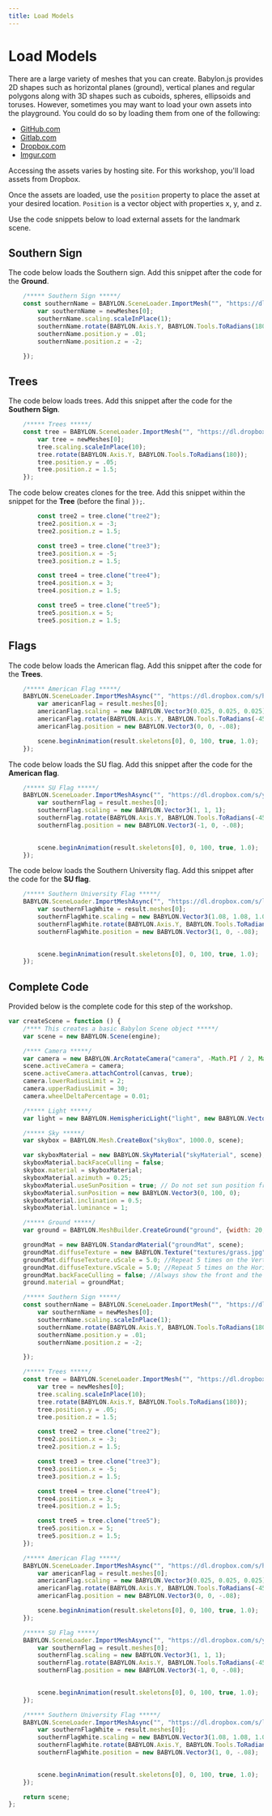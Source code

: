 ```yaml
---
title: Load Models
---
```


# Load Models

There are a large variety of meshes that you can create. Babylon.js provides 2D shapes such as horizontal planes (ground), vertical planes and regular polygons along with 3D shapes such as cuboids, spheres, ellipsoids and toruses. However, sometimes you may want to load your own assets into the playground. You could do so by loading them from one of the following:

- [GitHub.com](https://www.github.com)
- [Gitlab.com](https://www.gitlab.com)
- [Dropbox.com](https://www.dropbox.com)
- [Imgur.com](https://www.imgur.com)

Accessing the assets varies by hosting site. For this workshop, you'll load assets from Dropbox.

Once the assets are loaded, use the `position` property to place the asset at your desired location. `Position` is a vector object with properties x, y, and z.

Use the code snippets below to load external assets for the landmark scene.

## Southern Sign

The code below loads the Southern sign. Add this snippet after the code for the **Ground**.

```javascript
    /***** Southern Sign *****/      
    const southernName = BABYLON.SceneLoader.ImportMesh("", "https://dl.dropbox.com/s/epdlymyvyq0rwn3/", "southern.glb", scene, function (newMeshes) {
        var southernName = newMeshes[0];
        southernName.scaling.scaleInPlace(1);
        southernName.rotate(BABYLON.Axis.Y, BABYLON.Tools.ToRadians(180));
        southernName.position.y = .01;
        southernName.position.z = -2;

    });
```

## Trees

The code below loads trees. Add this snippet after the code for the **Southern Sign**.

```javascript
    /***** Trees *****/    
    const tree = BABYLON.SceneLoader.ImportMesh("", "https://dl.dropbox.com/s/l0ir989f1i82311/", "tree.glb", scene, function (newMeshes) {
        var tree = newMeshes[0];
        tree.scaling.scaleInPlace(10);
        tree.rotate(BABYLON.Axis.Y, BABYLON.Tools.ToRadians(180));
        tree.position.y = .05;
        tree.position.z = 1.5;
    });
```

The code below creates clones for the tree. Add this snippet within the snippet for the **Tree** (before the final `});`.

```javascript
        const tree2 = tree.clone("tree2");
        tree2.position.x = -3; 
        tree2.position.z = 1.5;

        const tree3 = tree.clone("tree3");
        tree3.position.x = -5;
        tree3.position.z = 1.5; 

        const tree4 = tree.clone("tree4");
        tree4.position.x = 3; 
        tree4.position.z = 1.5;

        const tree5 = tree.clone("tree5");
        tree5.position.x = 5; 
        tree5.position.z = 1.5;
```

## Flags

The code below loads the American flag. Add this snippet after the code for the **Trees**.

```javascript
    /***** American Flag *****/    
    BABYLON.SceneLoader.ImportMeshAsync("", "https://dl.dropbox.com/s/h2ga135e6kbomqk/", "american-flag.glb", scene).then((result) => {
        var americanFlag = result.meshes[0];
        americanFlag.scaling = new BABYLON.Vector3(0.025, 0.025, 0.025);
        americanFlag.rotate(BABYLON.Axis.Y, BABYLON.Tools.ToRadians(-45))
        americanFlag.position = new BABYLON.Vector3(0, 0, -.08);

        scene.beginAnimation(result.skeletons[0], 0, 100, true, 1.0);
    });
```

The code below loads the SU flag. Add this snippet after the code for the **American flag**.

```javascript
    /***** SU Flag *****/   
    BABYLON.SceneLoader.ImportMeshAsync("", "https://dl.dropbox.com/s/yf48ii0opblp601/", "southern-flag-blue.glb", scene).then((result) => {
        var southernFlag = result.meshes[0];
        southernFlag.scaling = new BABYLON.Vector3(1, 1, 1);
        southernFlag.rotate(BABYLON.Axis.Y, BABYLON.Tools.ToRadians(-45))
        southernFlag.position = new BABYLON.Vector3(-1, 0, -.08);

                
        scene.beginAnimation(result.skeletons[0], 0, 100, true, 1.0);
    });
```

The code below loads the Southern University flag. Add this snippet after the code for the **SU flag**.

```javascript
    /***** Southern University Flag *****/   
    BABYLON.SceneLoader.ImportMeshAsync("", "https://dl.dropbox.com/s/lnkuus9x53cde72/", "southern-flag-white.glb", scene).then((result) => {
        var southernFlagWhite = result.meshes[0];
        southernFlagWhite.scaling = new BABYLON.Vector3(1.08, 1.08, 1.08);
        southernFlagWhite.rotate(BABYLON.Axis.Y, BABYLON.Tools.ToRadians(-45))
        southernFlagWhite.position = new BABYLON.Vector3(1, 0, -.08);

                
        scene.beginAnimation(result.skeletons[0], 0, 100, true, 1.0);
    });
```

## Complete Code

Provided below is the complete code for this step of the workshop.

```javascript
var createScene = function () {
    /**** This creates a basic Babylon Scene object *****/
    var scene = new BABYLON.Scene(engine);

    /**** Camera *****/
    var camera = new BABYLON.ArcRotateCamera("camera", -Math.PI / 2, Math.PI / 2.5, 10, new BABYLON.Vector3(0, 0, 0));
    scene.activeCamera = camera;
    scene.activeCamera.attachControl(canvas, true);
    camera.lowerRadiusLimit = 2;
    camera.upperRadiusLimit = 30;
    camera.wheelDeltaPercentage = 0.01;

    /***** Light *****/
    var light = new BABYLON.HemisphericLight("light", new BABYLON.Vector3(0, 1, -1), scene);

    /***** Sky *****/
    var skybox = BABYLON.Mesh.CreateBox("skyBox", 1000.0, scene);

    var skyboxMaterial = new BABYLON.SkyMaterial("skyMaterial", scene);
    skyboxMaterial.backFaceCulling = false;
    skybox.material = skyboxMaterial;
    skyboxMaterial.azimuth = 0.25;
    skyboxMaterial.useSunPosition = true; // Do not set sun position from azimuth and inclination
    skyboxMaterial.sunPosition = new BABYLON.Vector3(0, 100, 0);
    skyboxMaterial.inclination = 0.5;
    skyboxMaterial.luminance = 1;

    /***** Ground *****/
    var ground = BABYLON.MeshBuilder.CreateGround("ground", {width: 20, height: 12}, scene);

    groundMat = new BABYLON.StandardMaterial("groundMat", scene);
    groundMat.diffuseTexture = new BABYLON.Texture("textures/grass.jpg", scene);
    groundMat.diffuseTexture.uScale = 5.0; //Repeat 5 times on the Vertical Axes
    groundMat.diffuseTexture.vScale = 5.0; //Repeat 5 times on the Horizontal Axes
    groundMat.backFaceCulling = false; //Always show the front and the back of an element
    ground.material = groundMat;

    /***** Southern Sign *****/    
    const southernName = BABYLON.SceneLoader.ImportMesh("", "https://dl.dropbox.com/s/epdlymyvyq0rwn3/", "southern.glb", scene, function (newMeshes) {
        var southernName = newMeshes[0];
        southernName.scaling.scaleInPlace(1);
        southernName.rotate(BABYLON.Axis.Y, BABYLON.Tools.ToRadians(180));
        southernName.position.y = .01;
        southernName.position.z = -2;

    });

    /***** Trees *****/   
    const tree = BABYLON.SceneLoader.ImportMesh("", "https://dl.dropbox.com/s/l0ir989f1i82311/", "tree.glb", scene, function (newMeshes) {
        var tree = newMeshes[0];
        tree.scaling.scaleInPlace(10);
        tree.rotate(BABYLON.Axis.Y, BABYLON.Tools.ToRadians(180));
        tree.position.y = .05;
        tree.position.z = 1.5;

        const tree2 = tree.clone("tree2");
        tree2.position.x = -3; 
        tree2.position.z = 1.5;

        const tree3 = tree.clone("tree3");
        tree3.position.x = -5;
        tree3.position.z = 1.5; 

        const tree4 = tree.clone("tree4");
        tree4.position.x = 3; 
        tree4.position.z = 1.5;

        const tree5 = tree.clone("tree5");
        tree5.position.x = 5; 
        tree5.position.z = 1.5;
    });

    /***** American Flag *****/     
    BABYLON.SceneLoader.ImportMeshAsync("", "https://dl.dropbox.com/s/h2ga135e6kbomqk/", "american-flag.glb", scene).then((result) => {
        var americanFlag = result.meshes[0];
        americanFlag.scaling = new BABYLON.Vector3(0.025, 0.025, 0.025);
        americanFlag.rotate(BABYLON.Axis.Y, BABYLON.Tools.ToRadians(-45))
        americanFlag.position = new BABYLON.Vector3(0, 0, -.08);

        scene.beginAnimation(result.skeletons[0], 0, 100, true, 1.0);
    });

    /***** SU Flag *****/   
    BABYLON.SceneLoader.ImportMeshAsync("", "https://dl.dropbox.com/s/yf48ii0opblp601/", "southern-flag-blue.glb", scene).then((result) => {
        var southernFlag = result.meshes[0];
        southernFlag.scaling = new BABYLON.Vector3(1, 1, 1);
        southernFlag.rotate(BABYLON.Axis.Y, BABYLON.Tools.ToRadians(-45))
        southernFlag.position = new BABYLON.Vector3(-1, 0, -.08);

                
        scene.beginAnimation(result.skeletons[0], 0, 100, true, 1.0);
    }); 

    /***** Southern University Flag *****/    
    BABYLON.SceneLoader.ImportMeshAsync("", "https://dl.dropbox.com/s/lnkuus9x53cde72/", "southern-flag-white.glb", scene).then((result) => {
        var southernFlagWhite = result.meshes[0];
        southernFlagWhite.scaling = new BABYLON.Vector3(1.08, 1.08, 1.08);
        southernFlagWhite.rotate(BABYLON.Axis.Y, BABYLON.Tools.ToRadians(-45))
        southernFlagWhite.position = new BABYLON.Vector3(1, 0, -.08);

                
        scene.beginAnimation(result.skeletons[0], 0, 100, true, 1.0);
    });

    return scene;
};
```